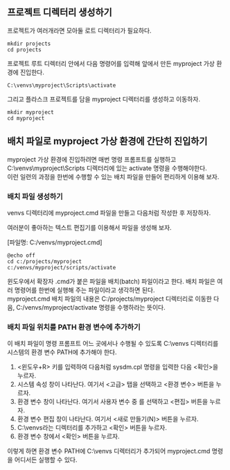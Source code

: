 ## 프로젝트 디렉터리 생성하기
프로젝트가 여러개라면 모아둘 로트 디렉터리가 필요하다.
```
mkdir projects
cd projects
```

프로젝트 루트 디렉터리 안에서 다음 명령어를 입력해 앞에서 만든 myproject 가상 환경에 진입한다.
```
C:\venvs\myproject\Scripts\activate
```

그리고 플라스크 프로젝트를 담을 myproject 디렉터리를 생성하고 이동하자.
```
mkdir myproject
cd myproject
```

## 배치 파일로 myproject 가상 환경에 간단히 진입하기
myproject 가상 환경에 진입하려면 매번 명령 프롬프트를 실행하고 C:\venvs\myproject\Scripts 디렉터리에 있는 activate 명령을 수행해야한다. <br>
이런 일련의 과정을 한번에 수행할 수 있는 배치 파일을 만들어 편리하게 이용해 보자.

### 배치 파일 생성하기
venvs 디렉터리에 myproject.cmd 파일을 만들고 다음처럼 작성한 후 저장하자.

여러분이 좋아하는 텍스트 편집기를 이용해서 파일을 생성해 보자.

[파일명: C:/venvs/myproject.cmd]
```
@echo off
cd c:/projects/myproject
c:/venvs/myproject/scripts/activate
```
윈도우에서 확장자 .cmd가 붙은 파일을 배치(batch) 파일이라고 한다. 배치 파일은 여러 명령어를 한번에 실행해 주는 파일이라고 생각하면 된다. <br>
myproject.cmd 배치 파일의 내용은 C:/projects/myproject 디렉터리로 이동한 다음, C:/venvs/myproject/activate 명령을 수행하라는 뜻이다.

### 배치 파일 위치를 PATH 환경 변수에 추가하기
이 배치 파일이 명령 프롬프트 어느 곳에서나 수행될 수 있도록 C:\venvs 디렉터리를 시스템의 환경 변수 PATH에 추가해야 한다. <br>
1. <윈도우+R> 키를 입력하여 다음처럼 sysdm.cpl 명령을 입력한 다음 <확인>을 누르자.
2. 시스템 속성 창이 나타난다. 여기서 <고급> 탭을 선택하고 <환경 변수> 버튼을 누르자.
3. 환경 변수 창이 나타난다. 여기서 사용자 변수 중 <Path>를 선택하고 <편집> 버튼을 누르자.
4. 환경 변수 편집 창이 나타난다. 여기서 <새로 만들기(N)> 버튼을 누르자.
5. C:\venvs라는 디렉터리를 추가하고 <확인> 버튼을 누르자.
6. 환경 변수 창에서 <확인> 버튼을 누르자.

이렇게 하면 환경 변수 PATH에 C:\venvs 디렉터리가 추가되어 myproject.cmd 명령을 어디서든 실행할 수 있다. 
